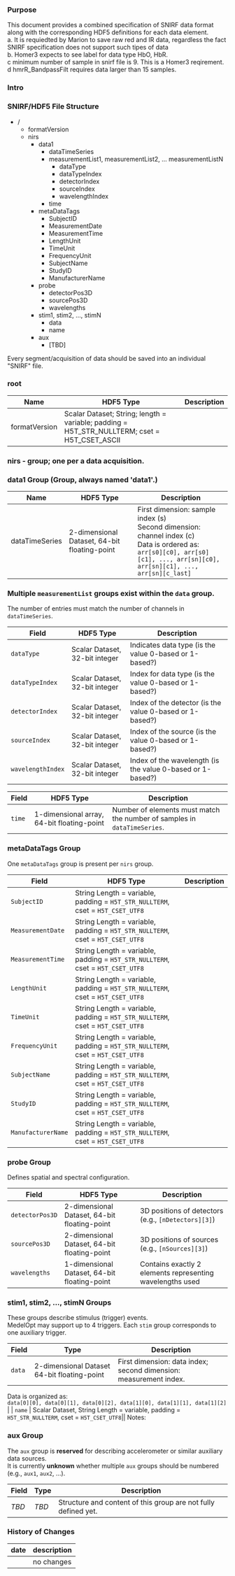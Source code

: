 ### Purpose

This document provides a combined specification of SNIRF data format along with the corresponding HDF5 definitions for each data element.<br>
a. It is requiedted by Marion to save raw red and IR data, regardless the fact SNIRF specification does not support such tipes of data<br>
b. Homer3 expects to see label for data type HbO, HbR.<br>
c minimum number of sample in snirf file is 9. This is a Homer3 reqirement.<br>
d hmrR_BandpassFilt requires data larger than 15 samples.

### Intro

### SNIRF/HDF5 File Structure

- /
  - formatVersion
  - nirs
    - data1
      - dataTimeSeries
      - measurementList1, measurementList2, ... measurementListN
        - dataType
        - dataTypeIndex
        - detectorIndex
        - sourceIndex
        - wavelengthIndex
      - time
    - metaDataTags
      - SubjectID
      - MeasurementDate
      - MeasurementTime
      - LengthUnit
      - TimeUnit
      - FrequencyUnit
      - SubjectName
      - StudyID
      - ManufacturerName
    - probe
      - detectorPos3D
      - sourcePos3D
      - wavelengths
    - stim1, stim2, ..., stimN
      - data
      - name
    - aux
      - [TBD]

Every segment/acquisition of data should be saved into an individual "SNIRF" file.

### root
| Name            | HDF5 Type           | Description                                                          |
|-----------------|---------------------|----------------------------------------------------------------------|
| formatVersion   |Scalar Dataset; String; length = variable; padding = H5T_STR_NULLTERM; cset = H5T_CSET_ASCII||

### nirs - group; one per a data acquisition. 

### data1 Group (Group, always named 'data1'.)

| Name            | HDF5 Type           | Description                                                                                         |
|-----------------|---------------------|-----------------------------------------------------------------------------------------------------|
| dataTimeSeries  | 2-dimensional Dataset, 64-bit floating-point | First dimension: sample index (s) <br> Second dimension: channel index (c) <br> Data is ordered as:<br>`arr[s0][c0], arr[s0][c1], ..., arr[sn][c0], arr[sn][c1], ..., arr[sn][c_last]` |


### Multiple `measurementList` groups exist within the `data` group.  
The number of entries must match the number of channels in `dataTimeSeries`.

| Field           | HDF5 Type                        | Description                                        |
|-----------------|----------------------------------|----------------------------------------------------|
| `dataType`        | Scalar Dataset, 32-bit integer | Indicates data type (is the value 0-based or 1-based?) |
| `dataTypeIndex`   | Scalar Dataset, 32-bit integer | Index for data type (is the value 0-based or 1-based?) |
| `detectorIndex`   | Scalar Dataset, 32-bit integer | Index of the detector (is the value 0-based or 1-based?) |
| `sourceIndex`     | Scalar Dataset, 32-bit integer | Index of the source (is the value 0-based or 1-based?) |
| `wavelengthIndex` | Scalar Dataset, 32-bit integer | Index of the wavelength (is the value 0-based or 1-based?) |



| Field           | HDF5 Type                         | Description                                                                 |
|-----------------|-----------------------------------|-----------------------------------------------------------------------------|
| `time`          | 1-dimensional array, 64-bit floating-point | Number of elements must match the number of samples in `dataTimeSeries`.   |


### metaDataTags Group

One `metaDataTags` group is present per `nirs` group.

| Field             | HDF5 Type   | Description                                |
|-------------------|-------------|--------------------------------------------|
| `SubjectID`       | String Length = variable, padding = `H5T_STR_NULLTERM`, cset = `H5T_CSET_UTF8` ||
| `MeasurementDate` | String Length = variable, padding = `H5T_STR_NULLTERM`, cset = `H5T_CSET_UTF8` ||
| `MeasurementTime` | String Length = variable, padding = `H5T_STR_NULLTERM`, cset = `H5T_CSET_UTF8` ||
| `LengthUnit`      | String Length = variable, padding = `H5T_STR_NULLTERM`, cset = `H5T_CSET_UTF8` ||
| `TimeUnit`        | String Length = variable, padding = `H5T_STR_NULLTERM`, cset = `H5T_CSET_UTF8` ||
| `FrequencyUnit`   | String Length = variable, padding = `H5T_STR_NULLTERM`, cset = `H5T_CSET_UTF8` ||
| `SubjectName`     | String Length = variable, padding = `H5T_STR_NULLTERM`, cset = `H5T_CSET_UTF8` ||
| `StudyID`         | String Length = variable, padding = `H5T_STR_NULLTERM`, cset = `H5T_CSET_UTF8` ||
| `ManufacturerName`| String Length = variable, padding = `H5T_STR_NULLTERM`, cset = `H5T_CSET_UTF8` ||


### probe Group

Defines spatial and spectral configuration.

| Field           | HDF5 Type                            | Description                                                |
|-----------------|----------------------------------|------------------------------------------------------------|
| `detectorPos3D` | 2-dimensional Dataset, 64-bit floating-point | 3D positions of detectors (e.g., `[nDetectors][3]`)        |
| `sourcePos3D`   | 2-dimensional Dataset, 64-bit floating-point | 3D positions of sources (e.g., `[nSources][3]`)            |
| `wavelengths`   | 1-dimensional Dataset, 64-bit floating-point | Contains exactly 2 elements representing wavelengths used  |

### stim1, stim2, ..., stimN Groups

These groups describe stimulus (trigger) events.  
MedelOpt may support up to 4 triggers. Each `stim` group corresponds to one auxiliary trigger.

| Field   | Type                             | Description                                                                 |
|---------|----------------------------------|-----------------------------------------------------------------------------|
| `data`  | 2-dimensional Dataset 64-bit floating-point            | First dimension: data index; second dimension: measurement index.  
Data is organized as:  
`data[0][0], data[0][1], data[0][2], data[1][0], data[1][1], data[1][2]` |
| `name`  | Scalar Dataset, String  Length = variable, padding = `H5T_STR_NULLTERM`, cset = `H5T_CSET_UTF8`||
Notes:

### aux Group

The `aux` group is **reserved** for describing accelerometer or similar auxiliary data sources.  
It is currently **unknown** whether multiple `aux` groups should be numbered (e.g., `aux1`, `aux2`, ...).

| Field | Type | Description |
|-------|------|-------------|
| *TBD* | *TBD* | Structure and content of this group are not fully defined yet. 


### History of Changes
|date|description|
|----|-----------|
||no changes|





